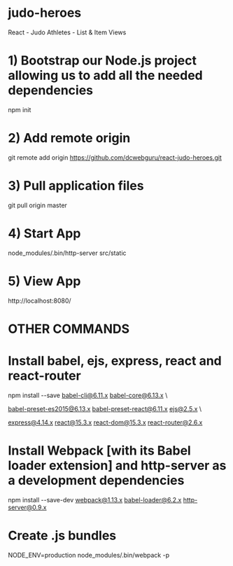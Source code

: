 # judo-heroes
React - Judo Athletes - List &amp; Item Views

# 1) Bootstrap our Node.js project allowing us to add all the needed dependencies
npm init

# 2) Add remote origin
git remote add origin https://github.com/dcwebguru/react-judo-heroes.git

# 3) Pull application files
git pull origin master

# 4) Start App
node_modules/.bin/http-server src/static

# 5) View App 
http://localhost:8080/



# OTHER COMMANDS
	
# Install babel, ejs, express, react and react-router
npm install --save babel-cli@6.11.x babel-core@6.13.x  \  

  babel-preset-es2015@6.13.x babel-preset-react@6.11.x ejs@2.5.x \  
  
  express@4.14.x react@15.3.x react-dom@15.3.x react-router@2.6.x

# Install Webpack [with its Babel loader extension] and http-server as a development dependencies
npm install --save-dev webpack@1.13.x babel-loader@6.2.x http-server@0.9.x

# Create .js bundles
NODE_ENV=production node_modules/.bin/webpack -p
